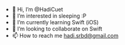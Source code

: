 - 👋 Hi, I’m @HadiCuet
- 👀 I’m interested in sleeping :P
- 🌱 I’m currently learning Swift (iOS)
- 💞️ I’m looking to collaborate on Swift
- 📫 How to reach me hadi.srbd@gmail.com

<!---
HadiCuet/HadiCuet is a ✨ special ✨ repository because its `README.md` (this file) appears on your GitHub profile.
You can click the Preview link to take a look at your changes.
--->
